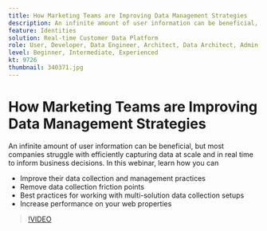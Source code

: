 ```yaml
---
title: How Marketing Teams are Improving Data Management Strategies
description: An infinite amount of user information can be beneficial, but most companies struggle with efficiently capturing data at scale and in real time to inform business decisions.
feature: Identities
solution: Real-time Customer Data Platform
role: User, Developer, Data Engineer, Architect, Data Architect, Admin, Leader
level: Beginner, Intermediate, Experienced
kt: 9726
thumbnail: 340371.jpg
---
```


# How Marketing Teams are Improving Data Management Strategies

An infinite amount of user information can be beneficial, but most companies struggle with efficiently capturing data at scale and in real time to inform business decisions. In this webinar, learn how you can

 * Improve their data collection and management practices
 * Remove data collection friction points
 * Best practices for working with multi-solution data collection setups
 * Increase performance on your web properties

>[!VIDEO](https://video.tv.adobe.com/v/340371/?quality=12&learn=on)
